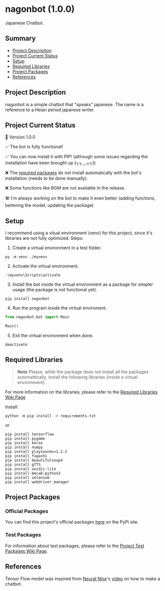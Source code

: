 # nagonbot (1.0.0)
Japanese Chatbot.

## Summary
- [Project Description](#project-description)
- [Project Current Status](#project-current-status)
- [Setup](#setup)
- [Required Libraries](#required-libraries)
- [Project Packages](#project-packages)
- [References](#references)


## Project Description

nagonbot is a simple chatbot that "speaks" japanese. The name is a reference to a Heian period japanese writer.

## Project Current Status
🤖 Version 1.0.0

✅ The bot is fully functional!

✅ You can now install it with PIP! (although some issues regarding the installation have been brought up (┬┬﹏┬┬))

❌ The [required packages](#required-libraries) do not install automatically with the bot's installation (needs to be done manually).

❌ Some functions like BGM are not available in the release.

🛠 I'm always working on the bot to make it even better (adding functions, bettering the model, updating the package)

## Setup
I recommend using a vitual environment (venv) for this project, since it's libraries are not fully optimized.
Steps:

1. Create a virtual environment in a test folder.
```
py -m venv ./myvenv
```

2. Activate the virtual environment.
```
.\myvenv\Scripts\activate
```

3. Install the bot inside the virtual environment as a package for simpler usage (the package is not functional yet).
```
pip install nagonbot
```

4. Run the program inside the virtual enviroment.
```python
from nagonbot.bot import Main

Main()
```

5. Exit the virtual environment when done.
```
deactivate
```

## Required Libraries
> __Note__
Please, while the package does not install all the packages automattically, install the following libraries (inside a virtual environment).

For more information on the libraries, please refer to the [Required Libraries Wiki Page](https://github.com/FDSGAB/nagonbot/wiki/Required-Libraries)

Install:

```
python -m pip install -r requirements.txt
```
or

```
pip install tensorflow
pip install pygame
pip install keras
pip install numpy
pip install playsound==1.2.2
pip install fugashi
pip install beautifulsoup4
pip install gTTS
pip install unidic-lite
pip install mecab-python3
pip install selenium
pip install webdriver_manager
```


## Project Packages

### Official Packages
You can find this project's official packages [here](https://pypi.org/project/nagonbot/1.0.0/) on the PyPi site.


### Test Packages
For information about test packages, please refer to the [Project Test Packages Wiki Page](https://github.com/FDSGAB/nagonbot/wiki/Project-Test-Packages#project-test-packages).

## References

Tensor Flow model was inspired from [Neural Nine](https://github.com/NeuralNine)'s [video](https://www.youtube.com/watch?v=1lwddP0KUEg) on how to make a chatbot.
